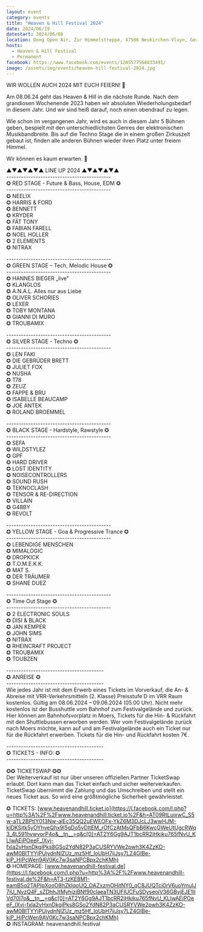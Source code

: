 ```yaml
---
layout: event
category: events
title: "Heaven & Hill Festival 2024"
date: 2024/06/19
datestart: 2024/06/08
location: Dong Open Air, Zur Himmelstreppe, 47506 Neukirchen-Vluyn, Germany
hosts:
  - Heaven & Hill Festival
  - Permanent
facebook: https://www.facebook.com/events/1285577568833491/
image: /assets/img/events/heaven-hill-festival-2024.jpg
---
```


WIR WOLLEN AUCH 2024 MIT EUCH FEIERN! 🤪

Am 08.06.24 geht das Heaven & Hill in die nächste Runde. Nach dem grandiosen Wochenende 2023 haben wir absoluten Wiederholungsbedarf in diesem Jahr. Und wir sind heiß darauf, noch einen obendrauf zu legen.

Wie schon im vergangenen Jahr, wird es auch in diesem Jahr 5 Bühnen geben, bespielt mit den unterschiedlichsten Genres der elektronischen Musikbandbreite. Bis auf die Techno Stage die in einem großen Zirkuszelt gebaut ist, finden alle anderen Bühnen wieder ihren Platz unter freiem Himmel.

  

Wir können es kaum erwarten. 🚀

▲▼▲▼▲▼▲ LINE UP 2024 ▲▼▲▼▲▼▲  
\-------------------------------------------  
✪ RED STAGE - Future & Bass, House, EDM ✪  
\-------------------------------------------  
✪ NEELIX  
✪ HARRIS & FORD  
✪ BENNETT  
✪ KRYDER  
✪ FÄT TONY  
✪ FABIAN FARELL  
✪ NOEL HOLLER  
✪ 2 ELEMENTS  
✪ NITRAX

\-------------------------------------------  
✪ GREEN STAGE – Tech, Melodic House ✪  
\-------------------------------------------  
✪ HANNES BIEGER „live“  
✪ KLANGLOS  
✪ A.N.A.L. Alles nur aus Liebe  
✪ OLIVER SCHORIES  
✪ LEXER  
✪ TOBY MONTANA  
✪ GIANNI DI MURO  
✪ TROUBAMIX

\-------------------------------------------  
✪ SILVER STAGE - Techno ✪  
\-------------------------------------------  
✪ LEN FAKI  
✪ DIE GEBRÜDER BRETT  
✪ JULIET FOX  
✪ NUSHA  
✪ T78  
✪ ZEUZ  
✪ FAPPE & BRU  
✪ ISABELLE BEAUCAMP  
✪ JOE ANTEK  
✪ ROLAND BROEMMEL

\-------------------------------------------  
✪ BLACK STAGE - Hardstyle, Rawstyle ✪  
\-------------------------------------------  
✪ SEFA  
✪ WILDSTYLEZ  
✪ GPF  
✪ HARD DRIVER  
✪ LOST IDENTITY  
✪ NOISECONTROLLERS  
✪ SOUND RUSH  
✪ TEKNOCLASH  
✪ TENSOR & RE-DIRECTION  
✪ VILLAIN  
✪ G4BBY  
✪ REVOLT

\-------------------------------------------  
✪ YELLOW STAGE - Goa & Progressive Trance ✪  
\-------------------------------------------  
✪ LEBENDIGE MENSCHEN  
✪ MIMALOGIC  
✪ DROPKICK  
✪ T.O.M.E.K.K.  
✪ MAT S.  
✪ DER TRÄUMER  
✪ SHANE DUEZ

\-------------------------------------------  
✪ Time Out Stage ✪  
\-------------------------------------------  
✪ 2 ELECTRONIC SOULS  
✪ DISI & BLACK  
✪ JAN KEMPER  
✪ JOHN SIMS  
✪ NITRAX  
✪ RHEINCRAFT PROJECT  
✪ TROUBAMIX  
✪ TOUBZEN

  

\----------------------------------------  
✪ ANREISE ✪  
\----------------------------------------  
Wie jedes Jahr ist mit dem Erwerb eines Tickets im Vorverkauf, die An- & Abreise mit VRR-Verkehrsmitteln (2. Klasse) Preisstufe D im VRR Raum kostenlos. Gültig am 08.06.2024 – 09.06.2024 (05.00 Uhr). Nicht mehr kostenlos ist der Busshuttle vom Bahnhof zum Festivalgelände und zurück. Hier können am Bahnhofsvorplatz in Moers, Tickets für die Hin- & Rückfahrt mit den Shuttlebussen erworben werden. Wer vom Festivalgelände zurück nach Moers möchte, kann auf und am Festivalgelände auch ein Ticket nur für die Rückfahrt erwerben. Tickets für die Hin- und Rückfahrt kosten 7€.

  

\----------------------------------------  
✪ TICKETS - INFO: ✪  
\----------------------------------------

✪✪ TICKETSWAP ✪✪  
Der Weiterverkauf ist nur über unseren offiziellen Partner TicketSwap erlaubt. Dort kann man das Ticket einfach und sicher weiterverkaufen. TicketSwap übernimmt die Zahlung und das Umschreiben und stellt ein neues Ticket aus. So wird eine größtmögliche Sicherheit gewährleistet.

✪ TICKETS: [www.heavenandhill.ticket.io](https://l.facebook.com/l.php?u=http%3A%2F%2Fwww.heavenandhill.ticket.io%2F&h=AT09RtLuixwC_S5w-aTL2BPtIY013Nw-alEc35QQ2uEWEOFx-YkZ6M3DJcLJ3wwHJM-kIDKSjtk5yOYhyeQhx9l5gDo5vDItEM_rOfCzAtMsQFbB6KwcGWeUtUgcRWq3_4L591hvwvorP4o&__tn__=q&c[0]=AT2Y6Gg9AJT1bcRR2iHkiku765fNvU_KLIwAEjPOeeF_lXvj-fxla2vHxnDkgiPks8GSo2YdN82P3aCUSRYVWe2pwh3K4ZzKD-awM0BITYYjPUiydnNlZUz_mz5Hf_IoUbH7ijJsy7LZ4GIBe-kjP_HiPcWen9AV0Kc7w3saNPCBpx2chKMh)  
✪ HOMEPAGE: [www.heavenandhill-festival.de](https://l.facebook.com/l.php?u=http%3A%2F%2Fwww.heavenandhill-festival.de%2F&h=AT3-tzKE8M1-eamB5q2TAPIpXooO8hZkIqoUQ_OAZxzmOHitNY0_qC8JUQTci0rV6uoYmulJ7iU_NvzQ4F_sZDhhJtMyhjziBNf90claeaTN3UFIUCFuSDyseoiV36GByjEJE1lIVd70l7o&__tn__=q&c[0]=AT2Y6Gg9AJT1bcRR2iHkiku765fNvU_KLIwAEjPOeeF_lXvj-fxla2vHxnDkgiPks8GSo2YdN82P3aCUSRYVWe2pwh3K4ZzKD-awM0BITYYjPUiydnNlZUz_mz5Hf_IoUbH7ijJsy7LZ4GIBe-kjP_HiPcWen9AV0Kc7w3saNPCBpx2chKMh)  
✪ INSTAGRAM: heavenandhill.festival